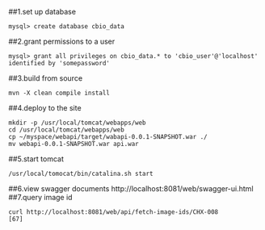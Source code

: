 ##1.set up database
```
mysql> create database cbio_data
```
##2.grant permissions to a user
```
mysql> grant all privileges on cbio_data.* to 'cbio_user'@'localhost' identified by 'somepassword'
```
##3.build from source
```
mvn -X clean compile install
```
##4.deploy to the site
```
mkdir -p /usr/local/tomcat/webapps/web
cd /usr/local/tomcat/webapps/web
cp ~/myspace/webapi/target/wabapi-0.0.1-SNAPSHOT.war ./
mv webapi-0.0.1-SNAPSHOT.war api.war
```
##5.start tomcat
```
/usr/local/tomocat/bin/catalina.sh start
```
##6.view swagger documents
http://localhost:8081/web/swagger-ui.html
##7.query image id
```
curl http://localhost:8081/web/api/fetch-image-ids/CHX-008
[67]
```
